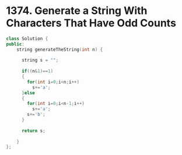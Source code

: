 # 1374. Generate a String With Characters That Have Odd Counts

```cpp
class Solution {
public:
    string generateTheString(int n) {
      
      string s = "";
      
      if((n&1)==1)
      {
        for(int i=0;i<n;i++)
          s+='a';
      }else
      {
        for(int i=0;i<n-1;i++)
          s+='a';
        s+='b';
      }
      
      return s;
        
    }
};
```

